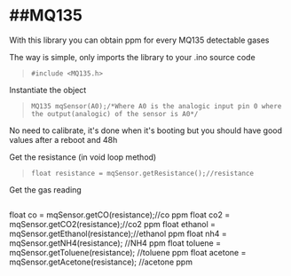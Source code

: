 ##MQ135
=====

With this library you can obtain ppm for every MQ135 detectable gases

The way is simple, only imports the library to your .ino source code
> ```#include <MQ135.h>```

Instantiate the object 
>```MQ135 mqSensor(A0);/*Where A0 is the analogic input pin 0 where the output(analogic) of the sensor is A0*/```

No need to calibrate, it's done when it's booting but you should have good values after a reboot and 48h

Get the resistance (in void loop method)

> ```float resistance = mqSensor.getResistance();//resistance```

Get the gas reading
> ```
  float co = mqSensor.getCO(resistance);//co ppm
  float co2 = mqSensor.getCO2(resistance);//co2 ppm
  float ethanol = mqSensor.getEthanol(resistance);//ethanol ppm
  float nh4 = mqSensor.getNH4(resistance); //NH4 ppm
  float toluene = mqSensor.getToluene(resistance); //toluene ppm
  float acetone = mqSensor.getAcetone(resistance); //acetone ppm
```


